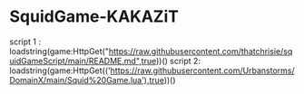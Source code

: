 # SquidGame-KAKAZiT
script 1 : loadstring(game:HttpGet("https://raw.githubusercontent.com/thatchrisie/squidGameScript/main/README.md",true))() script 2: loadstring(game:HttpGet(('https://raw.githubusercontent.com/Urbanstorms/DomainX/main/Squid%20Game.lua'),true))()

